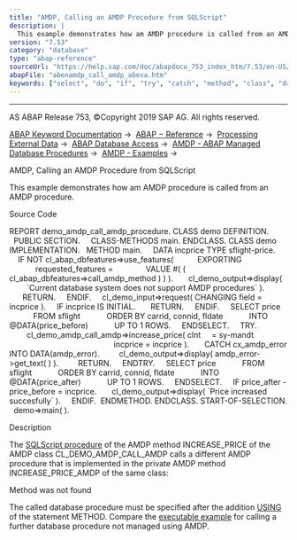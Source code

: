 ```yaml
---
title: "AMDP, Calling an AMDP Procedure from SQLScript"
description: |
  This example demonstrates how am AMDP procedure is called from an AMDP procedure. Source Code REPORT demo_amdp_call_amdp_procedure. CLASS demo DEFINITION. PUBLIC SECTION. CLASS-METHODS main. ENDCLASS. CLASS demo IMPLEMENTATION. METHOD main. DATA incprice TYPE sflight-price. IF NOT cl_abap_dbfe
version: "7.53"
category: "database"
type: "abap-reference"
sourceUrl: "https://help.sap.com/doc/abapdocu_753_index_htm/7.53/en-US/abenamdp_call_amdp_abexa.htm"
abapFile: "abenamdp_call_amdp_abexa.htm"
keywords: ["select", "do", "if", "try", "catch", "method", "class", "data", "abenamdp", "call", "amdp", "abexa"]
---
```


* * *

AS ABAP Release 753, ©Copyright 2019 SAP AG. All rights reserved.

[ABAP Keyword Documentation](https://help.sap.com/doc/abapdocu_753_index_htm/7.53/en-US/abenabap.htm) →  [ABAP − Reference](https://help.sap.com/doc/abapdocu_753_index_htm/7.53/en-US/abenabap_reference.htm) →  [Processing External Data](https://help.sap.com/doc/abapdocu_753_index_htm/7.53/en-US/abenabap_language_external_data.htm) →  [ABAP Database Access](https://help.sap.com/doc/abapdocu_753_index_htm/7.53/en-US/abenabap_sql.htm) →  [AMDP - ABAP Managed Database Procedures](https://help.sap.com/doc/abapdocu_753_index_htm/7.53/en-US/abenamdp.htm) →  [AMDP - Examples](https://help.sap.com/doc/abapdocu_753_index_htm/7.53/en-US/abenamdp_abexas.htm) → 

AMDP, Calling an AMDP Procedure from SQLScript

This example demonstrates how am AMDP procedure is called from an AMDP procedure.

Source Code

REPORT demo\_amdp\_call\_amdp\_procedure.
CLASS demo DEFINITION.
  PUBLIC SECTION.
    CLASS-METHODS main.
ENDCLASS.
CLASS demo IMPLEMENTATION.
  METHOD main.
    DATA incprice TYPE sflight-price.
    IF NOT cl\_abap\_dbfeatures=>use\_features(
          EXPORTING
            requested\_features =
              VALUE #( ( cl\_abap\_dbfeatures=>call\_amdp\_method ) ) ).
      cl\_demo\_output=>display(
        \`Current database system does not support AMDP procedures\` ).
      RETURN.
    ENDIF.
    cl\_demo\_input=>request( CHANGING field = incprice ).
    IF incprice IS INITIAL.
      RETURN.
    ENDIF.
    SELECT price
           FROM sflight
           ORDER BY carrid, connid, fldate
           INTO @DATA(price\_before)
           UP TO 1 ROWS.
    ENDSELECT.
    TRY.
        cl\_demo\_amdp\_call\_amdp=>increase\_price( clnt     = sy-mandt
                                                incprice = incprice ).
      CATCH cx\_amdp\_error INTO DATA(amdp\_error).
        cl\_demo\_output=>display( amdp\_error->get\_text( ) ).
        RETURN.
    ENDTRY.
    SELECT price
           FROM sflight
           ORDER BY carrid, connid, fldate
           INTO @DATA(price\_after)
           UP TO 1 ROWS.
    ENDSELECT.
    IF price\_after - price\_before = incprice.
      cl\_demo\_output=>display( \`Price increased succesfully\` ).
    ENDIF.  ENDMETHOD.
ENDCLASS.
START-OF-SELECTION.
  demo=>main( ).

Description

The [SQLScript procedure](https://help.sap.com/doc/abapdocu_753_index_htm/7.53/en-US/abensql_script_procedure_glosry.htm "Glossary Entry") of the AMDP method INCREASE\_PRICE of the AMDP class CL\_DEMO\_AMDP\_CALL\_AMDP calls a different AMDP procedure that is implemented in the private AMDP method INCREASE\_PRICE\_AMDP of the same class:

Method was not found

The called database procedure must be specified after the addition [USING](https://help.sap.com/doc/abapdocu_753_index_htm/7.53/en-US/abapmethod_by_db_proc.htm) of the statement METHOD. Compare the [executable example](https://help.sap.com/doc/abapdocu_753_index_htm/7.53/en-US/abenamdp_call_abexa.htm) for calling a further database procedure not managed using AMDP.